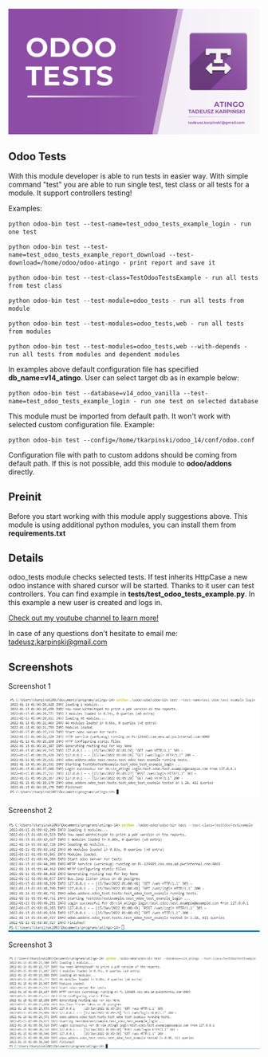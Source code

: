 ![Banner](static/description/images/banner.png?raw=true "Banner")

Odoo Tests
------------------------------
With this module developer is able to run tests in easier way. With simple command "test" you are able to run single test, test class or all tests for a module. It support controllers testing!

Examples:

```
python odoo-bin test --test-name=test_odoo_tests_example_login - run one test
```

```
python odoo-bin test --test-name=test_odoo_tests_example_report_download --test-download=/home/odoo/odoo-atingo - print report and save it
```

```
python odoo-bin test --test-class=TestOdooTestsExample - run all tests from test class
```

```
python odoo-bin test --test-module=odoo_tests - run all tests from module
```

```
python odoo-bin test --test-modules=odoo_tests,web - run all tests from modules
```

```
python odoo-bin test --test-modules=odoo_tests,web --with-depends - run all tests from modules and dependent modules
```

In examples above default configuration file has specified **db_name=v14_atingo**. User can select target db as in example below:

```
python odoo-bin test --database=v14_odoo_vanilla --test-name=test_odoo_tests_example_login - run one test on selected database
```

This module must be imported from default path. It won't work with selected custom configuration file. Example:

```
python odoo-bin test --config=/home/tkarpinski/odoo_14/conf/odoo.conf
```

Configuration file with path to custom addons should be coming from default path. If this is not possible, add this module to **odoo/addons** directly. 

Preinit
------------------------------
Before you start working with this module apply suggestions above. This module is using additional python modules, you can install them from **requirements.txt**

Details
------------------------------
odoo_tests module checks selected tests. If test inherits HttpCase a new odoo instance with shared cursor will be started. Thanks to it user can test controllers. You can find example in **tests/test_odoo_tests_example.py**. In this example a new user is created and logs in.

[Check out my youtube channel to learn more!](https://www.youtube.com/channel/UCf5TCwpMFTfA7g76Pk7SxwA)

In case of any questions don't hesitate to email me: tadeusz.karpinski@gmail.com

Screenshots
------------------------------

Screenshot 1

![Screenshot 1](static/description/images/screenshot1.png?raw=true "Screenshot 1")

Screenshot 2

![Screenshot 2](static/description/images/screenshot2.png?raw=true "Screenshot 2")

Screenshot 3

![Screenshot 3](static/description/images/screenshot3.png?raw=true "Screenshot 3")
